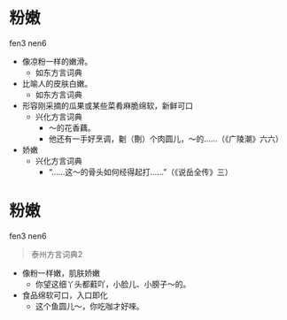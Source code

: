 # 粉嫩
fen3 nen6
+ 像凉粉一样的嫩滑。
  * 如东方言词典
+ 比喻人的皮肤白嫩。
  * 如东方言词典
+ 形容刚采摘的瓜果或某些菜肴麻脆绵软，新鲜可口
  * 兴化方言词典
    - ～的花香藕。
    - 他还有一手好烹调，劖（劗）个肉圆儿，～的……（《广陵潮》六六）
+ 娇嫩
  * 兴化方言词典
    - “……这～的骨头如何经得起打……”（《说岳全传》三）


# 粉嫩
fen3 nen6
> 泰州方言词典2
- 像粉一样嫩，肌肤娇嫩
  - 你望这细丫头都蘣吖，小脸儿、小膀子～的。
- 食品绵软可口，入口即化
  - 这个鱼圆儿～，你吃咖才好唻。